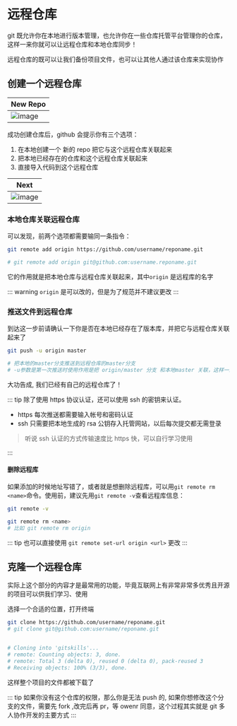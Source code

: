 # 远程仓库

git 既允许你在本地进行版本管理，也允许你在一些仓库托管平台管理你的仓库，这样一来你就可以让远程仓库和本地仓库同步！

远程仓库的既可以让我们备份项目文件，也可以让其他人通过该仓库来实现协作

## 创建一个远程仓库

| New Repo                                                                                                        |
| --------------------------------------------------------------------------------------------------------------- |
| ![image](https://user-images.githubusercontent.com/94043894/197455140-25c483c5-fc29-44ae-bf1b-2b8aff01e9d6.png) |

成功创建仓库后，github 会提示你有三个选项：

1. 在本地创建一个 新的 repo 把它与这个远程仓库关联起来
2. 把本地已经存在的仓库和这个远程仓库关联起来
3. 直接导入代码到这个远程仓库

| Next                                                                                                            |
| --------------------------------------------------------------------------------------------------------------- |
| ![image](https://user-images.githubusercontent.com/94043894/197455208-1e71a78d-15dc-4e03-8b60-661950a5b97a.png) |

### 本地仓库关联远程仓库

可以发现，前两个选项都需要输同一条指令：

```bash
git remote add origin https://github.com/username/reponame.git

# git remote add origin git@github.com:username.reponame.git
```

它的作用就是把本地仓库与远程仓库关联起来，其中`origin` 是远程库的名字

::: warning
`origin` 是可以改的，但是为了规范并不建议更改
:::

### 推送文件到远程仓库

到达这一步前请确认一下你是否在本地已经存在了版本库，并把它与远程仓库关联起来了

```bash
git push -u origin master

# 把本地的master分支推送到远程仓库的master分支
# -u参数是第一次推送时使用作用是把 origin/master 分支 和本地master 关联，这样一来，以后推送仓库就可以简化命令
```

大功告成, 我们已经有自己的远程仓库了！

::: tip
除了使用 https 协议认证，还可以使用 ssh 的密钥来认证。

- https 每次推送都需要输入帐号和密码认证
- ssh 只需要把本地生成的 rsa 公钥存入托管网站，以后每次提交都无需登录

> 听说 ssh 认证的方式传输速度比 https 快，可以自行学习使用

:::

#### 删除远程库

如果添加的时候地址写错了，或者就是想删除远程库，可以用`git remote rm <name>`命令。使用前，建议先用`git remote -v`查看远程库信息：

```bash
git remote -v

git remote rm <name>
# 比如 git remote rm origin
```

::: tip
也可以直接使用 `git remote set-url origin <url>` 更改
:::

## 克隆一个远程仓库

实际上这个部分的内容才是最常用的功能，毕竟互联网上有非常非常多优秀且开源的项目可以供我们学习、使用

选择一个合适的位置，打开终端

```bash
git clone https://github.com/username/reponame.git
# git clone git@github.com:username/reponame.git


# Cloning into 'gitskills'...
# remote: Counting objects: 3, done.
# remote: Total 3 (delta 0), reused 0 (delta 0), pack-reused 3
# Receiving objects: 100% (3/3), done.
```

这样整个项目的文件都被下载了

::: tip
如果你没有这个仓库的权限，那么你是无法 push 的, 如果你想修改这个分支的文件，需要先 fork ,改完后再 pr，等 owenr 同意，这个过程其实就是 git 多人协作开发的主要方式
:::
